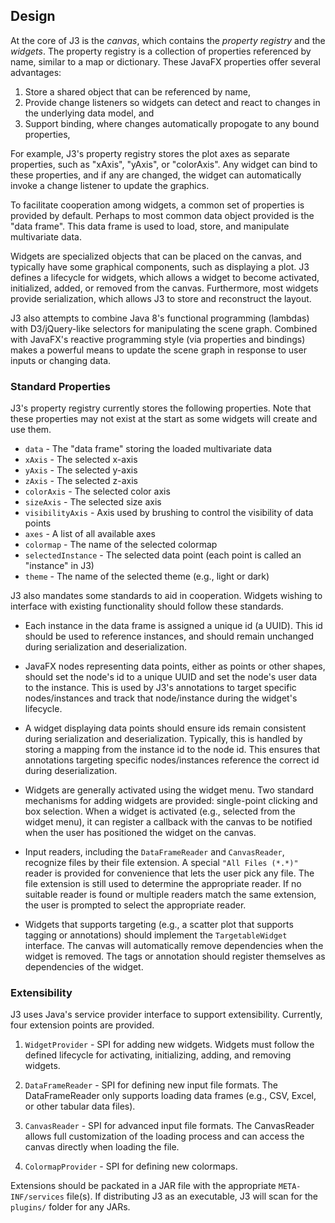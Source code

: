 ## Design ##

At the core of J3 is the *canvas*, which contains the *property registry* and the
*widgets*.  The property registry is a collection of properties referenced by
name, similar to a map or dictionary.  These JavaFX properties offer several
advantages:

1. Store a shared object that can be referenced by name,
2. Provide change listeners so widgets can detect and react to changes in the underlying data model, and
3. Support binding, where changes automatically propogate to any bound properties,

For example, J3's property registry stores the plot axes as separate properties, 
such as "xAxis", "yAxis", or "colorAxis".  Any widget can bind to these properties,
and if any are changed, the widget can automatically invoke a change listener to
update the graphics.

To facilitate cooperation among widgets, a common set of properties is provided by
default.  Perhaps to most common data object provided is the "data frame".  This
data frame is used to load, store, and manipulate multivariate data.

Widgets are specialized objects that can be placed on the canvas, and typically have
some graphical components, such as displaying a plot.  J3 defines a lifecycle for
widgets, which allows a widget to become activated, initialized, added, or removed
from the canvas.  Furthermore, most widgets provide serialization, which allows J3
to store and reconstruct the layout.

J3 also attempts to combine Java 8's functional programming (lambdas) with
D3/jQuery-like selectors for manipulating the scene graph.  Combined with
JavaFX's reactive programming style (via properties and bindings) makes a
powerful means to update the scene graph in response to user inputs or changing
data.

### Standard Properties ###

J3's property registry currently stores the following properties.  Note that these
properties may not exist at the start as some widgets will create and use them.

* `data` - The "data frame" storing the loaded multivariate data
* `xAxis` - The selected x-axis
* `yAxis` - The selected y-axis
* `zAxis` - The selected z-axis
* `colorAxis` - The selected color axis
* `sizeAxis` - The selected size axis
* `visibilityAxis` - Axis used by brushing to control the visibility of data points
* `axes` - A list of all available axes
* `colormap` - The name of the selected colormap
* `selectedInstance` - The selected data point (each point is called an "instance" in J3)
* `theme` - The name of the selected theme (e.g., light or dark)

J3 also mandates some standards to aid in cooperation.  Widgets wishing to interface
with existing functionality should follow these standards.

* Each instance in the data frame is assigned a unique id (a UUID).  This id should be
  used to reference instances, and should remain unchanged during serialization and
  deserialization.

* JavaFX nodes representing data points, either as points or other shapes, should
  set the node's id to a unique UUID and set the node's user data to the instance.
  This is used by J3's annotations to target specific nodes/instances and track that
  node/instance during the widget's lifecycle.

* A widget displaying data points should ensure ids remain consistent during serialization
  and deserialization.  Typically, this is handled by storing a mapping from the instance id
  to the node id.  This ensures that annotations targeting specific nodes/instances reference
  the correct id during deserialization.

* Widgets are generally activated using the widget menu.  Two standard mechanisms for adding
  widgets are provided: single-point clicking and box selection.  When a widget is activated
  (e.g., selected from the widget menu), it can register a callback with the canvas to be
  notified when the user has positioned the widget on the canvas.

* Input readers, including the `DataFrameReader` and `CanvasReader`, recognize files by their file
  extension.  A special `"All Files (*.*)"` reader is provided for convenience that lets the user
  pick any file.  The file extension is still used to determine the appropriate reader.  If no
  suitable reader is found or multiple readers match the same extension, the user is prompted
  to select the appropriate reader.
  
* Widgets that supports targeting (e.g., a scatter plot that supports tagging or annotations)
  should implement the `TargetableWidget` interface.  The canvas will automatically
  remove dependencies when the widget is removed.  The tags or annotation should register
  themselves as dependencies of the widget.

### Extensibility ###

J3 uses Java's service provider interface to support extensibility.  Currently, four extension
points are provided.

1. `WidgetProvider` - SPI for adding new widgets.  Widgets must follow the defined lifecycle for
   activating, initializing, adding, and removing widgets.

2. `DataFrameReader` - SPI for defining new input file formats.  The DataFrameReader only supports
   loading data frames (e.g., CSV, Excel, or other tabular data files).

3. `CanvasReader` - SPI for advanced input file formats.  The CanvasReader allows full customization
   of the loading process and can access the canvas directly when loading the file.

4. `ColormapProvider` - SPI for defining new colormaps.

Extensions should be packated in a JAR file with the appropriate `META-INF/services` file(s).
If distributing J3 as an executable, J3 will scan for the `plugins/` folder for any JARs.